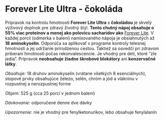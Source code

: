Forever Lite Ultra - čokoláda
=============================

Prípravok na kontrolu hmotnosti **Forever Lite Ultra** s **čokoládou** je skvelý
výživový doplnok pre zdravý životný štýl. **Tento chutný nápoj obsahuje o 55%
viac proteínov a menej ako polovicu sacharidov ako** [Forever
Lite](/pripravky-pre-zdravu-vyzivu-flp/forever-lite-k). V každej porcii (odmerka
v balení) namixovaného nápoja je obsiahnutých až **18 aminokyselín**. Odporúča
sa aplikovať v programe kontroly telesnej hmotnosti a jej udržanie prirodzenou
cestou. Taktiež sa osvedčí pri zdravom priberaní hmotnosti počas
rekonvalescencie. Je vhodný pre deti, ktoré “zle jedia”. Prípravok **neobsahuje
žiadne škrobové blokátory** ani **konzervačné látky**.

*Obsahuje:* 18 druhov aminokyselín (vrátane všetkých 8 esenciálnych), stopové
prvky obsahujúce železo, selén, chróm a jód a vlákninu v rozpustnej a
nerozpustnej forme

*Objem:* 525 g (cca 25 porcí v jednom balení)

*Dávkovanie:* odporučené denne dve dávky

*Upozornenie*: nie je vhodný pre fenylketonurikov, lebo obsahuje fenylalanín

